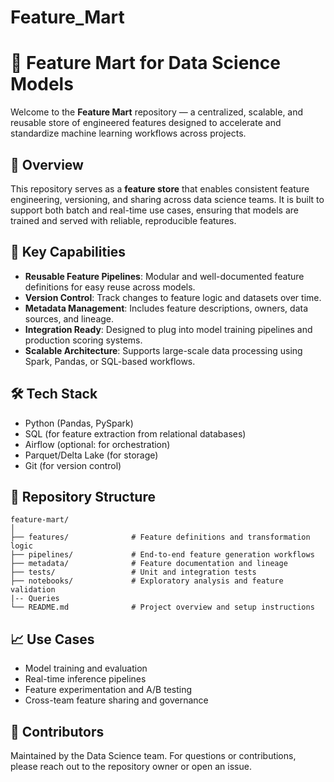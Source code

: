 # Feature_Mart

# 🧠 Feature Mart for Data Science Models

Welcome to the **Feature Mart** repository — a centralized, scalable, and reusable store of engineered features designed to accelerate and standardize machine learning workflows across projects.

## 📌 Overview

This repository serves as a **feature store** that enables consistent feature engineering, versioning, and sharing across data science teams. It is built to support both batch and real-time use cases, ensuring that models are trained and served with reliable, reproducible features.

## 🚀 Key Capabilities

- **Reusable Feature Pipelines**: Modular and well-documented feature definitions for easy reuse across models.
- **Version Control**: Track changes to feature logic and datasets over time.
- **Metadata Management**: Includes feature descriptions, owners, data sources, and lineage.
- **Integration Ready**: Designed to plug into model training pipelines and production scoring systems.
- **Scalable Architecture**: Supports large-scale data processing using Spark, Pandas, or SQL-based workflows.

## 🛠️ Tech Stack

- Python (Pandas, PySpark)
- SQL (for feature extraction from relational databases)
- Airflow (optional: for orchestration)
- Parquet/Delta Lake (for storage)
- Git (for version control)

## 📂 Repository Structure

```
feature-mart/
│
├── features/              # Feature definitions and transformation logic
├── pipelines/             # End-to-end feature generation workflows
├── metadata/              # Feature documentation and lineage
├── tests/                 # Unit and integration tests
├── notebooks/             # Exploratory analysis and feature validation
|-- Queries
└── README.md              # Project overview and setup instructions
```

## 📈 Use Cases

- Model training and evaluation
- Real-time inference pipelines
- Feature experimentation and A/B testing
- Cross-team feature sharing and governance

## 👥 Contributors

Maintained by the Data Science team. For questions or contributions, please reach out to the repository owner or open an issue.


